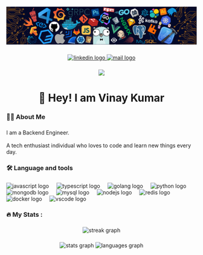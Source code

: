 
[<img src="https://raw.githubusercontent.com/vinaykumarbu/vinaykumarbu/master/intro.png" alt="👋 Hi there! I'm (Vinay)|https://in.linkedin.com/in/vinay-kumar-b-u)" title="👋 Hi there! I'm (Vinay)"/>](https://in.linkedin.com/in/vinay-kumar-b-u)



###

<div align="center">
  <a href="https://in.linkedin.com/in/vinay-kumar-b-u" target="_blank">
    <img src="https://cdn.jsdelivr.net/gh/devicons/devicon@latest/icons/linkedin/linkedin-original.svg?message=LinkedIn&logo=linkedin&label=&color=0077B5&logoColor=white&labelColor=&style=for-the-badge" height="25" alt="linkedin logo"  />      
  </a>
  <a href="mailto:vinaykumar2498@gmail.com" target="_blank">
    <img src="https://img.shields.io/badge/-c14438?style=social&logo=Gmail&link=mailto:vinaykumar2498@gmail.com"  height="25" alt="mail logo"  />      
  </a>
</div>

###

<div align="center">
  <img src="https://visitor-badge.laobi.icu/badge?page_id=vinaykumarbu/vinaykumarbu&right_color=green&left_text=My%20Page%20Visitors" />
</div>

###

<h1 align="center">👋 Hey! I am Vinay Kumar</h1>

###

<h3 align="left">👨‍💻  About Me</h3>

###

<p align="left">I am a Backend Engineer.
<br><br>A tech enthusiast individual who loves to code and learn new things every day.</p>


###


<h3 align="left">🛠 Language and tools</h3>

###

<div align="left">
  <img src="https://cdn.jsdelivr.net/gh/devicons/devicon/icons/javascript/javascript-original.svg" height="40" alt="javascript logo"  />
  <img width="12" />
  <img src="https://cdn.jsdelivr.net/gh/devicons/devicon/icons/typescript/typescript-original.svg" height="40" alt="typescript logo"  />
  <img width="12" />
<img src="https://cdn.jsdelivr.net/gh/devicons/devicon@latest/icons/go/go-original-wordmark.svg" height="40" alt="golang logo"  />
 <img width="12" />
<img src="https://cdn.jsdelivr.net/gh/devicons/devicon@latest/icons/python/python-original-wordmark.svg" height="40" alt="python logo"  />    
  <img width="12" />
  <img src="https://cdn.jsdelivr.net/gh/devicons/devicon/icons/mongodb/mongodb-original.svg" height="40" alt="mongodb logo"  />
  <img width="12" />
  <img src="https://cdn.jsdelivr.net/gh/devicons/devicon/icons/mysql/mysql-original.svg" height="40" alt="mysql logo"  />
  <img width="12" />
  <img src="https://cdn.jsdelivr.net/gh/devicons/devicon/icons/nodejs/nodejs-original.svg" height="40" alt="nodejs logo"  />
  <img width="12" />
<img src="https://cdn.jsdelivr.net/gh/devicons/devicon@latest/icons/redis/redis-original-wordmark.svg" height="40" alt="redis logo" />
<img width="12" />
<img src="https://cdn.jsdelivr.net/gh/devicons/devicon@latest/icons/docker/docker-original-wordmark.svg" height="40" alt="docker logo"/>
<img width="12" />
  <img src="https://cdn.jsdelivr.net/gh/devicons/devicon/icons/vscode/vscode-original.svg" height="40" alt="vscode logo"  />

</div>

###

<h3 align="left">🔥   My Stats :</h3>

###

<div align="center">
  <img src="https://streak-stats.demolab.com?user=vinaykumarbu&locale=en&mode=weekly&theme=dark&hide_border=false&border_radius=5&order=3" height="220" alt="streak graph"  />
</div>

###

<div align="center">
  <img src="https://github-readme-stats.vercel.app/api?username=vinaykumarbu&hide_title=false&hide_rank=false&show_icons=true&include_all_commits=true&count_private=true&disable_animations=false&theme=dracula&locale=en&hide_border=false&order=1" height="150" alt="stats graph"  />
  <img src="https://github-readme-stats.vercel.app/api/top-langs?username=vinaykumarbu&locale=en&hide_title=false&card_width=320&langs_count=5&theme=dracula&hide_border=false&order=2" height="150" alt="languages graph"  />
</div>

###
